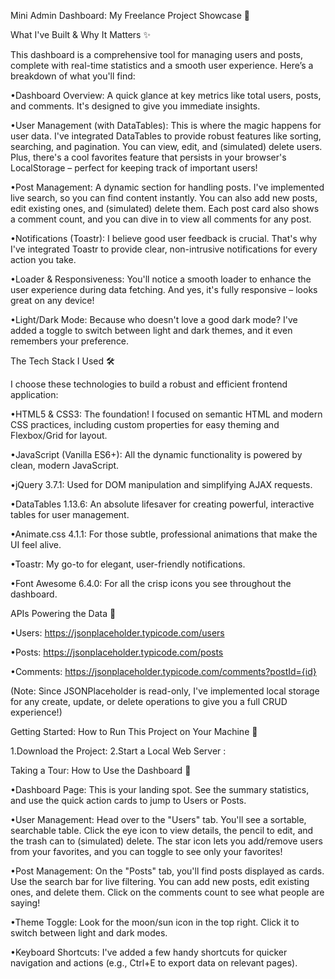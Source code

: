 Mini Admin Dashboard: My Freelance Project Showcase 🚀


What I've Built & Why It Matters ✨

This dashboard is a comprehensive tool for managing users and posts, complete with real-time statistics and a smooth user experience. Here’s a breakdown of what you'll find:

•Dashboard Overview: A quick glance at key metrics like total users, posts, and comments. It's designed to give you immediate insights.

•User Management (with DataTables): This is where the magic happens for user data. I've integrated DataTables to provide robust features like sorting, searching, and pagination. You can view, edit, and (simulated) delete users. Plus, there's a cool favorites feature that persists in your browser's LocalStorage – perfect for keeping track of important users!

•Post Management: A dynamic section for handling posts. I've implemented live search, so you can find content instantly. You can also add new posts, edit existing ones, and (simulated) delete them. Each post card also shows a comment count, and you can dive in to view all comments for any post.

•Notifications (Toastr): I believe good user feedback is crucial. That's why I've integrated Toastr to provide clear, non-intrusive notifications for every action you take.

•Loader & Responsiveness: You'll notice a smooth loader to enhance the user experience during data fetching. And yes, it's fully responsive – looks great on any device!

•Light/Dark Mode: Because who doesn't love a good dark mode? I've added a toggle to switch between light and dark themes, and it even remembers your preference.

The Tech Stack I Used 🛠️

I choose these technologies to build a robust and efficient frontend application:

•HTML5 & CSS3: The foundation! I focused on semantic HTML and modern CSS practices, including custom properties for easy theming and Flexbox/Grid for layout.

•JavaScript (Vanilla ES6+): All the dynamic functionality is powered by clean, modern JavaScript.

•jQuery 3.7.1: Used for DOM manipulation and simplifying AJAX requests.

•DataTables 1.13.6: An absolute lifesaver for creating powerful, interactive tables for user management.

•Animate.css 4.1.1: For those subtle, professional animations that make the UI feel alive.

•Toastr: My go-to for elegant, user-friendly notifications.

•Font Awesome 6.4.0: For all the crisp icons you see throughout the dashboard.

APIs Powering the Data 🔗

•Users: https://jsonplaceholder.typicode.com/users

•Posts: https://jsonplaceholder.typicode.com/posts

•Comments: https://jsonplaceholder.typicode.com/comments?postId={id}

(Note: Since JSONPlaceholder is read-only, I've implemented local storage for any create, update, or delete operations to give you a full CRUD experience!)




Getting Started: How to Run This Project on Your Machine 🚀

1.Download the Project:
2.Start a Local Web Server :


Taking a Tour: How to Use the Dashboard 📖

•Dashboard Page: This is your landing spot. See the summary statistics, and use the quick action cards to jump to Users or Posts.

•User Management: Head over to the "Users" tab. You'll see a sortable, searchable table. Click the eye icon to view details, the pencil to edit, and the trash can to (simulated) delete. The star icon lets you add/remove users from your favorites, and you can toggle to see only your favorites!

•Post Management: On the "Posts" tab, you'll find posts displayed as cards. Use the search bar for live filtering. You can add new posts, edit existing ones, and delete them. Click on the comments count to see what people are saying!

•Theme Toggle: Look for the moon/sun icon in the top right. Click it to switch between light and dark modes.

•Keyboard Shortcuts: I've added a few handy shortcuts for quicker navigation and actions (e.g., Ctrl+E to export data on relevant pages).



